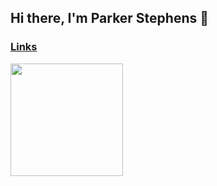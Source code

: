 ## Hi there, I'm Parker Stephens 👋

### [Links](https://links.parkercs.tech)

<img height="180em" src="https://github-readme-stats.vercel.app/api?username=parker-stephens&show_icons=true&hide_border=true&&count_private=true&include_all_commits=true" />
